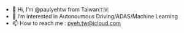 - 👋 Hi, I’m @paulyehtw from Taiwan🇹🇼
- 👀 I’m interested in Autonoumous Driving/ADAS/Machine Learning
- 📫 How to reach me : pyeh.tw@icloud.com

<!---
paulyehtw/paulyehtw is a ✨ special ✨ repository because its `README.md` (this file) appears on your GitHub profile.
You can click the Preview link to take a look at your changes.
--->
